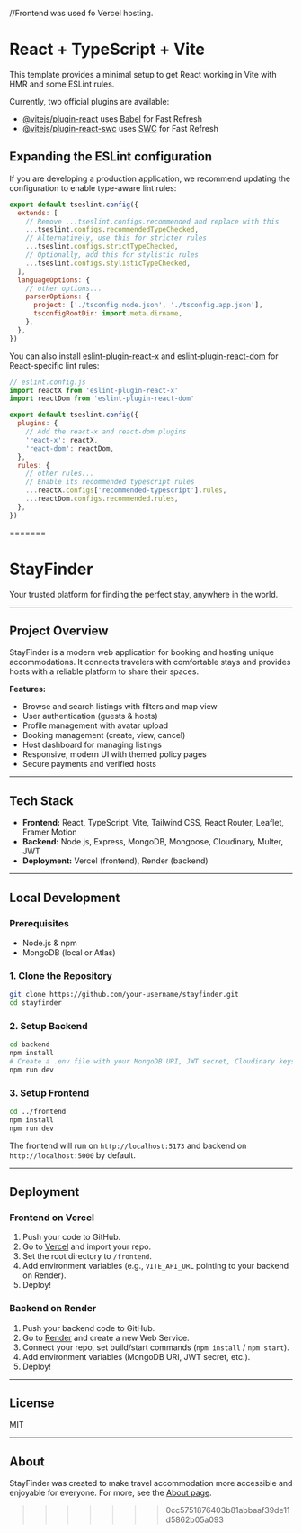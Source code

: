//Frontend was used fo Vercel hosting.
# React + TypeScript + Vite

This template provides a minimal setup to get React working in Vite with HMR and some ESLint rules.

Currently, two official plugins are available:

- [@vitejs/plugin-react](https://github.com/vitejs/vite-plugin-react/blob/main/packages/plugin-react) uses [Babel](https://babeljs.io/) for Fast Refresh
- [@vitejs/plugin-react-swc](https://github.com/vitejs/vite-plugin-react/blob/main/packages/plugin-react-swc) uses [SWC](https://swc.rs/) for Fast Refresh

## Expanding the ESLint configuration

If you are developing a production application, we recommend updating the configuration to enable type-aware lint rules:

```js
export default tseslint.config({
  extends: [
    // Remove ...tseslint.configs.recommended and replace with this
    ...tseslint.configs.recommendedTypeChecked,
    // Alternatively, use this for stricter rules
    ...tseslint.configs.strictTypeChecked,
    // Optionally, add this for stylistic rules
    ...tseslint.configs.stylisticTypeChecked,
  ],
  languageOptions: {
    // other options...
    parserOptions: {
      project: ['./tsconfig.node.json', './tsconfig.app.json'],
      tsconfigRootDir: import.meta.dirname,
    },
  },
})
```

You can also install [eslint-plugin-react-x](https://github.com/Rel1cx/eslint-react/tree/main/packages/plugins/eslint-plugin-react-x) and [eslint-plugin-react-dom](https://github.com/Rel1cx/eslint-react/tree/main/packages/plugins/eslint-plugin-react-dom) for React-specific lint rules:

```js
// eslint.config.js
import reactX from 'eslint-plugin-react-x'
import reactDom from 'eslint-plugin-react-dom'

export default tseslint.config({
  plugins: {
    // Add the react-x and react-dom plugins
    'react-x': reactX,
    'react-dom': reactDom,
  },
  rules: {
    // other rules...
    // Enable its recommended typescript rules
    ...reactX.configs['recommended-typescript'].rules,
    ...reactDom.configs.recommended.rules,
  },
})
```
=======
# StayFinder

Your trusted platform for finding the perfect stay, anywhere in the world.

---

## Project Overview
StayFinder is a modern web application for booking and hosting unique accommodations. It connects travelers with comfortable stays and provides hosts with a reliable platform to share their spaces.

**Features:**
- Browse and search listings with filters and map view
- User authentication (guests & hosts)
- Profile management with avatar upload
- Booking management (create, view, cancel)
- Host dashboard for managing listings
- Responsive, modern UI with themed policy pages
- Secure payments and verified hosts

---

## Tech Stack
- **Frontend:** React, TypeScript, Vite, Tailwind CSS, React Router, Leaflet, Framer Motion
- **Backend:** Node.js, Express, MongoDB, Mongoose, Cloudinary, Multer, JWT
- **Deployment:** Vercel (frontend), Render (backend)

---

## Local Development

### Prerequisites
- Node.js & npm
- MongoDB (local or Atlas)

### 1. Clone the Repository
```bash
git clone https://github.com/your-username/stayfinder.git
cd stayfinder
```

### 2. Setup Backend
```bash
cd backend
npm install
# Create a .env file with your MongoDB URI, JWT secret, Cloudinary keys, etc.
npm run dev
```

### 3. Setup Frontend
```bash
cd ../frontend
npm install
npm run dev
```

The frontend will run on `http://localhost:5173` and backend on `http://localhost:5000` by default.

---

## Deployment

### Frontend on Vercel
1. Push your code to GitHub.
2. Go to [Vercel](https://vercel.com/) and import your repo.
3. Set the root directory to `/frontend`.
4. Add environment variables (e.g., `VITE_API_URL` pointing to your backend on Render).
5. Deploy!

### Backend on Render
1. Push your backend code to GitHub.
2. Go to [Render](https://render.com/) and create a new Web Service.
3. Connect your repo, set build/start commands (`npm install` / `npm start`).
4. Add environment variables (MongoDB URI, JWT secret, etc.).
5. Deploy!

---

## License
MIT

---

## About
StayFinder was created to make travel accommodation more accessible and enjoyable for everyone. For more, see the [About page](frontend/src/pages/About.tsx). 
>>>>>>> 0cc5751876403b81abbaaf39de11d5862b05a093
